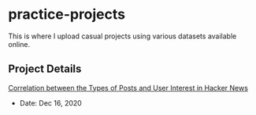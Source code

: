 # practice-projects
This is where I upload casual projects using various datasets available online.

## Project Details
[Correlation between the Types of Posts and User Interest in Hacker News](https://github.com/chan030609/practice-projects/blob/main/hackernews-post-analysis/hacker-news-post-analysis.ipynb)
- Date: Dec 16, 2020
